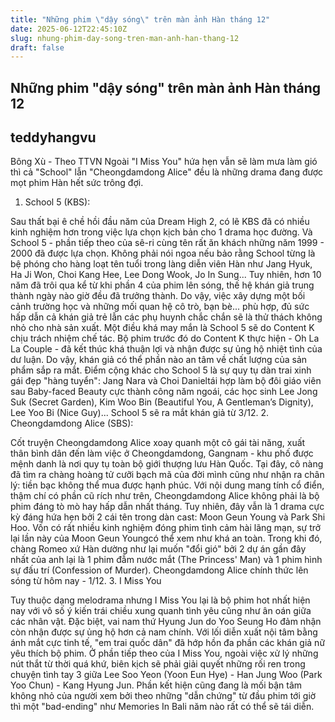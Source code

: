 ```yaml
---
title: "Những phim \"dậy sóng\" trên màn ảnh Hàn tháng 12"
date: 2025-06-12T22:45:10Z
slug: nhung-phim-day-song-tren-man-anh-han-thang-12
draft: false
---
```


## Những phim "dậy sóng" trên màn ảnh Hàn tháng 12

## teddyhangvu

Bông Xù - Theo TTVN
Ngoài "I Miss You" hứa hẹn vẫn sẽ làm mưa làm gió thì cả "School" lẫn "Cheongdamdong Alice" đều là những drama đang được mọt phim Hàn hết sức trông đợi.

1. School 5 (KBS): 

Sau thất bại ê chề hồi đầu năm của Dream High 2, có lẽ KBS đã có nhiều kinh nghiệm hơn trong việc lựa chọn kịch bản cho 1 drama học đường. Và School 5 - phần tiếp theo của sê-ri cùng tên rất ăn khách những năm 1999 - 2000 đã được lựa chọn.
​Không phải nói ngoa nếu bảo rằng School từng là bệ phóng cho hàng loạt tên tuổi trong làng diễn viên Hàn như Jang Hyuk, Ha Ji Won, Choi Kang Hee, Lee Dong Wook, Jo In Sung... Tuy nhiên, hơn 10 năm đã trôi qua kể từ khi phần 4 của phim lên sóng, thế hệ khán giả trung thành ngày nào giờ đều đã trưởng thành. Do vậy, việc xây dựng một bối cảnh trường học và những mối quan hệ cô trò, bạn bè... phù hợp, đủ sức hấp dẫn cả khán giả trẻ lẫn các phụ huynh chắc chắn sẽ là thử thách không nhỏ cho nhà sản xuất.
​​Một điều khá may mắn là School 5 sẽ do Content K chịu trách nhiệm chế tác. Bộ phim trước đó do Content K thực hiện - Oh La La Couple - đã kết thúc khá thuận lợi và nhận được sự ủng hộ nhiệt tình của dư luận. Do vậy, khán giả có thể phần nào an tâm về chất lượng của sản phẩm sắp ra mắt.
​​Điểm cộng khác cho School 5 là sự quy tụ dàn trai xinh gái đẹp "hàng tuyển": Jang Nara và Choi Danieltái hợp làm bộ đôi giáo viên sau Baby-faced Beauty cực thành công năm ngoái, các học sinh Lee Jong Suk (Secret Garden), Kim Woo Bin (Beautiful You, A Gentleman’s Dignity), Lee Yoo Bi (Nice Guy)...
​School 5 sẽ ra mắt khán giả từ 3/12.
​2. Cheongdamdong Alice (SBS):


Cốt truyện Cheongdamdong Alice xoay quanh một cô gái tài năng, xuất thân bình dân đến làm việc ở Cheongdamdong, Gangnam - khu phố được mệnh danh là nơi quy tụ toàn bộ giới thượng lưu Hàn Quốc. Tại đây, cô nàng đã tìm ra chàng hoàng tử cưỡi bạch mã của đời mình cũng như nhận ra chân lý: tiền bạc không thể mua được hạnh phúc.
​Với nội dung mang tính cổ điển, thậm chí có phần cũ rích như trên, Cheongdamdong Alice không phải là bộ phim đáng tò mò hay hấp dẫn nhất tháng. Tuy nhiên, đây vẫn là 1 drama cực kỳ đáng hứa hẹn bởi 2 cái tên trong dàn cast: Moon Geun Young và Park Shi Hoo.
​​Vốn có rất nhiều kinh nghiệm đóng phim tình cảm hài lãng mạn, sự trở lại lần này của Moon Geun Youngcó thể xem như khá an toàn. Trong khi đó, chàng Romeo xứ Hàn dường như lại muốn "đổi gió" bởi 2 dự án gần đây nhất của anh lại là 1 phim đẫm nước mắt (The Princess' Man) và 1 phim hình sự đấu trí (Confession of Murder).
​​Cheongdamdong Alice chính thức lên sóng từ hôm nay - 1/12.
​​3. I Miss You

Tuy thuộc dạng melodrama nhưng I Miss You lại là bộ phim hot nhất hiện nay với vô số ý kiến trái chiều xung quanh tình yêu cũng như ân oán giữa các nhân vật. Đặc biệt, vai nam thứ Hyung Jun do Yoo Seung Ho đảm nhận còn nhận được sự ủng hộ hơn cả nam chính. Với lối diễn xuất nội tâm bằng ánh mắt cực tinh tế, "em trai quốc dân" đã hớp hồn đa phần các khán giả nữ yêu thích bộ phim.
​Ở phần tiếp theo của I Miss You, ngoài việc xử lý những nút thắt từ thời quá khứ, biên kịch sẽ phải giải quyết những rối ren trong chuyện tình tay 3 giữa Lee Soo Yeon (Yoon Eun Hye) - Han Jung Woo (Park Yoo Chun) - Kang Hyung Jun. Phần kết hiện cũng đang là mối bận tâm không nhỏ của người xem bởi theo những "dẫn chứng" từ đầu phim tới giờ thì một "bad-ending" như Memories In Bali năm nào rất có thể sẽ tái diễn.
​